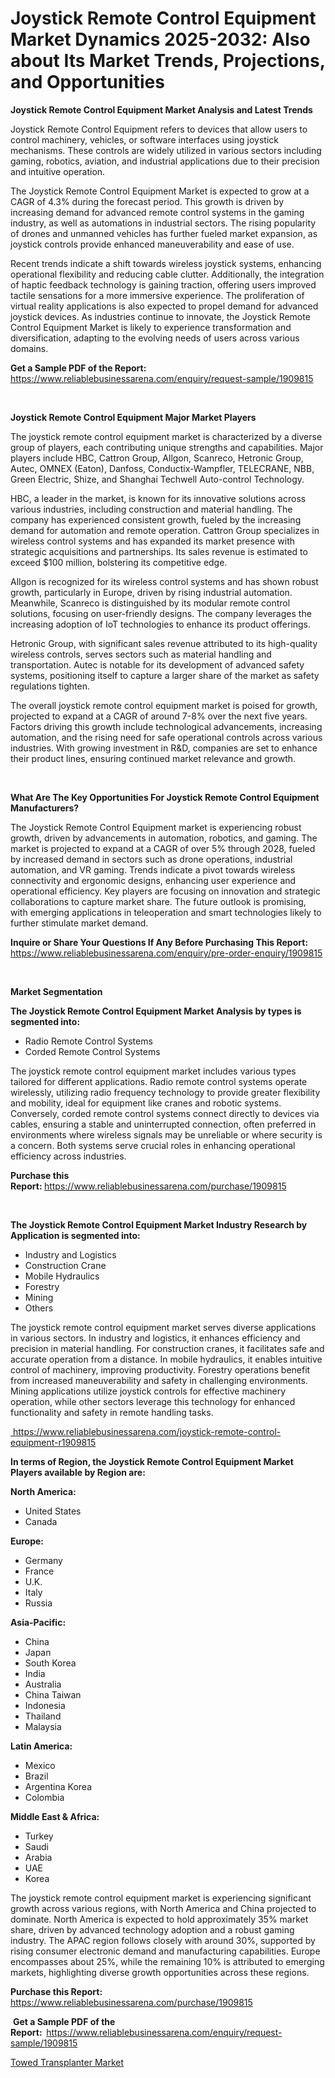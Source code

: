 <p><h1>Joystick Remote Control Equipment Market Dynamics 2025-2032: Also about Its Market Trends, Projections, and Opportunities</h1></p><p><strong>Joystick Remote Control Equipment Market Analysis and Latest Trends</strong></p>
<p><p>Joystick Remote Control Equipment refers to devices that allow users to control machinery, vehicles, or software interfaces using joystick mechanisms. These controls are widely utilized in various sectors including gaming, robotics, aviation, and industrial applications due to their precision and intuitive operation.</p><p>The Joystick Remote Control Equipment Market is expected to grow at a CAGR of 4.3% during the forecast period. This growth is driven by increasing demand for advanced remote control systems in the gaming industry, as well as automations in industrial sectors. The rising popularity of drones and unmanned vehicles has further fueled market expansion, as joystick controls provide enhanced maneuverability and ease of use.</p><p>Recent trends indicate a shift towards wireless joystick systems, enhancing operational flexibility and reducing cable clutter. Additionally, the integration of haptic feedback technology is gaining traction, offering users improved tactile sensations for a more immersive experience. The proliferation of virtual reality applications is also expected to propel demand for advanced joystick devices. As industries continue to innovate, the Joystick Remote Control Equipment Market is likely to experience transformation and diversification, adapting to the evolving needs of users across various domains.</p></p>
<p><strong>Get a Sample PDF of the Report:&nbsp;</strong> <a href="https://www.reliablebusinessarena.com/enquiry/request-sample/1909815?utm_campaign=2625&utm_medium=2&utm_source=Github&utm_content=ia&utm_term=01032025&utm_id=joystick-remote-control-equipment">https://www.reliablebusinessarena.com/enquiry/request-sample/1909815</a></p>
<p>&nbsp;</p>
<p><strong>Joystick Remote Control Equipment Major Market Players</strong></p>
<p><p>The joystick remote control equipment market is characterized by a diverse group of players, each contributing unique strengths and capabilities. Major players include HBC, Cattron Group, Allgon, Scanreco, Hetronic Group, Autec, OMNEX (Eaton), Danfoss, Conductix-Wampfler, TELECRANE, NBB, Green Electric, Shize, and Shanghai Techwell Auto-control Technology.</p><p>HBC, a leader in the market, is known for its innovative solutions across various industries, including construction and material handling. The company has experienced consistent growth, fueled by the increasing demand for automation and remote operation. Cattron Group specializes in wireless control systems and has expanded its market presence with strategic acquisitions and partnerships. Its sales revenue is estimated to exceed $100 million, bolstering its competitive edge.</p><p>Allgon is recognized for its wireless control systems and has shown robust growth, particularly in Europe, driven by rising industrial automation. Meanwhile, Scanreco is distinguished by its modular remote control solutions, focusing on user-friendly designs. The company leverages the increasing adoption of IoT technologies to enhance its product offerings.</p><p>Hetronic Group, with significant sales revenue attributed to its high-quality wireless controls, serves sectors such as material handling and transportation. Autec is notable for its development of advanced safety systems, positioning itself to capture a larger share of the market as safety regulations tighten.</p><p>The overall joystick remote control equipment market is poised for growth, projected to expand at a CAGR of around 7-8% over the next five years. Factors driving this growth include technological advancements, increasing automation, and the rising need for safe operational controls across various industries. With growing investment in R&D, companies are set to enhance their product lines, ensuring continued market relevance and growth.</p></p>
<p>&nbsp;</p>
<p><strong>What Are The Key Opportunities For Joystick Remote Control Equipment Manufacturers?</strong></p>
<p><p>The Joystick Remote Control Equipment market is experiencing robust growth, driven by advancements in automation, robotics, and gaming. The market is projected to expand at a CAGR of over 5% through 2028, fueled by increased demand in sectors such as drone operations, industrial automation, and VR gaming. Trends indicate a pivot towards wireless connectivity and ergonomic designs, enhancing user experience and operational efficiency. Key players are focusing on innovation and strategic collaborations to capture market share. The future outlook is promising, with emerging applications in teleoperation and smart technologies likely to further stimulate market demand.</p></p>
<p><strong>Inquire or Share Your Questions If Any Before Purchasing This Report:</strong> <a href="https://www.reliablebusinessarena.com/enquiry/pre-order-enquiry/1909815?utm_campaign=2625&utm_medium=2&utm_source=Github&utm_content=ia&utm_term=01032025&utm_id=joystick-remote-control-equipment">https://www.reliablebusinessarena.com/enquiry/pre-order-enquiry/1909815</a></p>
<p>&nbsp;</p>
<p><strong>Market Segmentation</strong></p>
<p><strong>The Joystick Remote Control Equipment Market Analysis by types is segmented into:</strong></p>
<p><ul><li>Radio Remote Control Systems</li><li>Corded Remote Control Systems</li></ul></p>
<p><p>The joystick remote control equipment market includes various types tailored for different applications. Radio remote control systems operate wirelessly, utilizing radio frequency technology to provide greater flexibility and mobility, ideal for equipment like cranes and robotic systems. Conversely, corded remote control systems connect directly to devices via cables, ensuring a stable and uninterrupted connection, often preferred in environments where wireless signals may be unreliable or where security is a concern. Both systems serve crucial roles in enhancing operational efficiency across industries.</p></p>
<p><strong>Purchase this Report:&nbsp;</strong><a href="https://www.reliablebusinessarena.com/purchase/1909815?utm_campaign=2625&utm_medium=2&utm_source=Github&utm_content=ia&utm_term=01032025&utm_id=joystick-remote-control-equipment">https://www.reliablebusinessarena.com/purchase/1909815</a></p>
<p>&nbsp;</p>
<p><strong>The Joystick Remote Control Equipment Market Industry Research by Application is segmented into:</strong></p>
<p><ul><li>Industry and Logistics</li><li>Construction Crane</li><li>Mobile Hydraulics</li><li>Forestry</li><li>Mining</li><li>Others</li></ul></p>
<p><p>The joystick remote control equipment market serves diverse applications in various sectors. In industry and logistics, it enhances efficiency and precision in material handling. For construction cranes, it facilitates safe and accurate operation from a distance. In mobile hydraulics, it enables intuitive control of machinery, improving productivity. Forestry operations benefit from increased maneuverability and safety in challenging environments. Mining applications utilize joystick controls for effective machinery operation, while other sectors leverage this technology for enhanced functionality and safety in remote handling tasks.</p></p>
<p><a href="https://www.reliablebusinessarena.com/joystick-remote-control-equipment-r1909815?utm_campaign=2625&utm_medium=2&utm_source=Github&utm_content=ia&utm_term=01032025&utm_id=joystick-remote-control-equipment">&nbsp;https://www.reliablebusinessarena.com/joystick-remote-control-equipment-r1909815</a></p>
<p><strong>In terms of Region, the Joystick Remote Control Equipment Market Players available by Region are:</strong></p>
<p>
    <p> <strong> North America: </strong>
        <ul>
            <li>United States</li>
            <li>Canada</li>
        </ul>
        </p> 
    <p> <strong> Europe: </strong>
        <ul>
            <li>Germany</li>
            <li>France</li>
            <li>U.K.</li>
            <li>Italy</li>
            <li>Russia</li>
        </ul>
        </p> 
    <p> <strong> Asia-Pacific: </strong>
        <ul>
            <li>China</li>
            <li>Japan</li>
            <li>South Korea</li>
            <li>India</li>
            <li>Australia</li>
            <li>China Taiwan</li>
            <li>Indonesia</li>
            <li>Thailand</li>
            <li>Malaysia</li>
        </ul>
        </p> 
    <p> <strong> Latin America: </strong>
        <ul>
            <li>Mexico</li>
            <li>Brazil</li>
            <li>Argentina Korea</li>
            <li>Colombia</li>
        </ul>
        </p> 
    <p> <strong> Middle East & Africa: </strong>
        <ul>
            <li>Turkey</li>
            <li>Saudi</li>
            <li>Arabia</li>
            <li>UAE</li>
            <li>Korea</li>
        </ul>
    </p>
    </p>
<p><p>The joystick remote control equipment market is experiencing significant growth across various regions, with North America and China projected to dominate. North America is expected to hold approximately 35% market share, driven by advanced technology adoption and a robust gaming industry. The APAC region follows closely with around 30%, supported by rising consumer electronic demand and manufacturing capabilities. Europe encompasses about 25%, while the remaining 10% is attributed to emerging markets, highlighting diverse growth opportunities across these regions.</p></p>
<p><strong>Purchase this Report: </strong><a href="https://www.reliablebusinessarena.com/purchase/1909815?utm_campaign=2625&utm_medium=2&utm_source=Github&utm_content=ia&utm_term=01032025&utm_id=joystick-remote-control-equipment">https://www.reliablebusinessarena.com/purchase/1909815</a></p>
<p>&nbsp;<strong>Get a Sample PDF of the Report:&nbsp;&nbsp;</strong><a href="https://www.reliablebusinessarena.com/enquiry/request-sample/1909815?utm_campaign=2625&utm_medium=2&utm_source=Github&utm_content=ia&utm_term=01032025&utm_id=joystick-remote-control-equipment">https://www.reliablebusinessarena.com/enquiry/request-sample/1909815</a></p>
<p><strong></strong></p>
<p><p><a href="https://github.com/nafidurii/Market-Research-Report-List-1/blob/main/towed-transplanter-market.md?utm_campaign=2625&utm_medium=2&utm_source=Github&utm_content=ia&utm_term=01032025&utm_id=joystick-remote-control-equipment">Towed Transplanter Market</a></p></p>